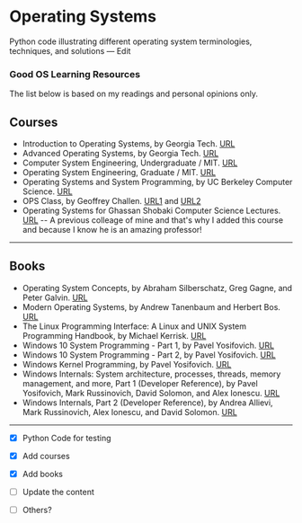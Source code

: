 # Operating Systems
Python code illustrating different operating system terminologies, techniques, and solutions — Edit

### Good OS Learning Resources
The list below is based on my readings and personal opinions only.

## Courses
- Introduction to Operating Systems, by Georgia Tech. [URL](https://www.udacity.com/course/introduction-to-operating-systems--ud923)
- Advanced Operating Systems, by Georgia Tech. [URL](https://www.udacity.com/course/advanced-operating-systems--ud189)
- Computer System Engineering, Undergraduate / MIT. [URL](https://ocw.mit.edu/courses/6-033-computer-system-engineering-spring-2018/)
- Operating System Engineering, Graduate / MIT. [URL](https://ocw.mit.edu/courses/6-828-operating-system-engineering-fall-2012/)
- Operating Systems and System Programming, by UC Berkeley Computer Science. [URL](https://www.youtube.com/playlist?list=PLggtecHMfYHA7j2rF7nZFgnepu_uPuYws)
- OPS Class, by Geoffrey Challen. [URL1](https://ops-class.org/) and [URL2](https://www.youtube.com/playlist?list=PLE6LEE8y2Jp_z8pkiuvHo7Vz-eQEKsk-I)
- Operating Systems for Ghassan Shobaki Computer Science Lectures. [URL](https://www.youtube.com/playlist?list=PL6KMWPQP_DM-7tMNjUa7X2zGrc8jipPeI)
-- A previous colleage of mine and that's why I added this course and because I know he is an amazing professor!

---

## Books
- Operating System Concepts, by Abraham Silberschatz, Greg Gagne, and Peter Galvin. [URL](https://www.amazon.com/Operating-System-Concepts-Abraham-Silberschatz/dp/1119800366/)
- Modern Operating Systems, by Andrew Tanenbaum and Herbert Bos. [URL](https://www.amazon.com/Modern-Operating-Systems-Andrew-Tanenbaum/dp/013359162X/)
- The Linux Programming Interface: A Linux and UNIX System Programming Handbook, by Michael Kerrisk. [URL](https://www.amazon.com/Linux-Programming-Interface-System-Handbook/dp/1593272200/)
- Windows 10 System Programming - Part 1, by Pavel Yosifovich. [URL](https://www.amazon.com/Windows-10-System-Programming-Part/dp/B086Y6M7LH/)
- Windows 10 System Programming - Part 2, by Pavel Yosifovich. [URL](https://www.amazon.com/Windows-10-System-Programming-Part/dp/B09GJKKBZP/)
- Windows Kernel Programming, by Pavel Yosifovich. [URL](https://www.amazon.com/Windows-Kernel-Programming-Pavel-Yosifovich/dp/1977593372/)
- Windows Internals: System architecture, processes, threads, memory management, and more, Part 1 (Developer Reference), by Pavel Yosifovich, Mark Russinovich, David Solomon, and Alex Ionescu. [URL](https://www.amazon.com/Windows-Internals-Part-architecture-management/dp/0735684189/)
- Windows Internals, Part 2 (Developer Reference), by Andrea Allievi, Mark Russinovich, Alex Ionescu, and David Solomon. [URL](https://www.amazon.com/Windows-Internals-Part-2-7th/dp/0135462401/)

---


- [x] Python Code for testing
- [x] Add courses
- [x] Add books
- [ ] Update the content
- [ ] Others?



